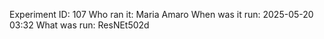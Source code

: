 Experiment ID: 107
Who ran it: Maria Amaro
When was it run: 2025-05-20 03:32
What was run: ResNEt502d
